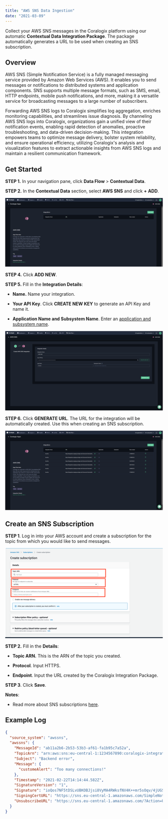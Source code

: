 ```yaml
---
title: "AWS SNS Data Ingestion"
date: "2021-03-09"
---
```


Collect your AWS SNS messages in the Coralogix platform using our automatic **Contextual Data Integration Package**. The package automatically generates a URL to be used when creating an SNS subscription.

## Overview

AWS SNS (Simple Notification Service) is a fully managed messaging service provided by Amazon Web Services (AWS). It enables you to send messages or notifications to distributed systems and application components. SNS supports multiple message formats, such as SMS, email, HTTP endpoints, mobile push notifications, and more, making it a versatile service for broadcasting messages to a large number of subscribers.

Forwarding AWS SNS logs to Coralogix simplifies log aggregation, enriches monitoring capabilities, and streamlines issue diagnosis. By channeling AWS SNS logs into Coralogix, organizations gain a unified view of their notification events, enabling rapid detection of anomalies, proactive troubleshooting, and data-driven decision-making. This integration empowers teams to optimize message delivery, bolster system reliability, and ensure operational efficiency, utilizing Coralogix's analysis and visualization features to extract actionable insights from AWS SNS logs and maintain a resilient communication framework.

## Get Started

**STEP 1.** In your navigation pane, click **Data Flow** > **Contextual Data**.

**STEP 2.** In the **Contextual Data** section, select **AWS SNS** and click **+** **ADD**.

![](images/image-12-1024x444.png)

**STEP 4.** Click **ADD NEW**.

**STEP 5.** Fill in the **Integration Details**:

- **Name.** Name your integration.

- **Your API Key**. Click **CREATE NEW KEY** to generate an API Key and name it.

- **Application Name and Subsystem Name**. Enter an [application and subsystem name](https://coralogixstg.wpengine.com/docs/application-and-subsystem-names/).

![](images/Contextual-Data-AWS-SNS-Integration-Details-1024x514.png)

**STEP 6.** Click **GENERATE URL**. The URL for the integration will be automatically created. Use this when creating an SNS subscription.

![](images/Contextual-Data-AWS-SNS-Complete-1024x514.png)

## Create an SNS Subscription

**STEP 1**. Log in into your AWS account and create a subscription for the topic from which you would like to send messages.

![create sns subscription](images/Screen-Shot-2021-03-08-at-4.23.54-PM.png)

**STEP 2.** Fill in the **Details**:

- **Topic ARN.** This is the ARN of the topic you created.

- **Protocol**. Input HTTPS.

- **Endpoint**. Input the URL created by the Coralogix Integration Package.

**STEP 3**. Click **Save**.

**Notes**:

- Read more about SNS subscriptions [here](https://docs.aws.amazon.com/sns/latest/dg/sns-getting-started.html#step-send-message).

## Example Log

```json
{
  "source_system": "awssns",
  "awssns": {
    "MessageId": "ab11a2b6-2b53-53b3-af61-fa1b95c7a52a",
    "TopicArn": "arn:aws:sns:eu-central-1:1234567890:coralogix-integration",
    "Subject": "Backend error",
    "Message": {
      "customeAlert": "Too many connections!"
    },
    "Timestamp": "2021-02-22T14:14:44.582Z",
    "SignatureVersion": "1",
    "Signature": "ioQos7NF5tDSLvUBKOBJjsi8VyMA4RWksfNV4K++mr5sOqv/4jUGSo8RRpCgE+du2NX07oq5j5tOHV/E02YDklOSZTzPHiR9fSNdV3wip4kZIEh+/CJfQIuHpLkJpFysw/Gkwxd4LDhDax+Fi1YmiFd2FaYKwgk9c2MJEarnUtAr5j7Nj/H32K4qU3F8Er+8efJ+nh+3EEAM9JnMPHCd7ryMtxoOQGv73pyROkMI+F28cx5v7lOxHQb0AqlO8uzCSksa2HByRgeTVS2akHO6tIBMJ5LoqaoBCwWmjhT8XWYODyMGGcdXiIFZdRA/mKrjZfcsCwqaVKjSnDpFZC1Rgw==",
    "SigningCertURL": "https://sns.eu-central-1.amazonaws.com/SimpleNotificationService-010a507c1833636cd94bdb98bd911111.pem",
    "UnsubscribeURL": "https://sns.eu-central-1.amazonaws.com/?Action=Unsubscribe&amp;SubscriptionArn=arn:aws:sns:eu-central-1:1234567890:coralogix-integration:12345678990"
  }
}
```
